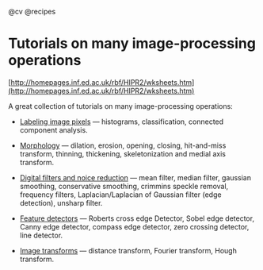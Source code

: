 @cv
@recipes



# Tutorials on many image-processing operations

[http://homepages.inf.ed.ac.uk/rbf/HIPR2/wksheets.htm](http://homepages.inf.ed.ac.uk/rbf/HIPR2/wksheets.htm)

A great collection of tutorials on many image-processing operations:

*   [Labeling image pixels](http://homepages.inf.ed.ac.uk/rbf/HIPR2/analops.htm) — histograms, classification, connected component analysis.

*   [Morphology](http://homepages.inf.ed.ac.uk/rbf/HIPR2/morops.htm) — dilation, erosion, opening, closing, hit-and-miss transform, thinning, thickening, skeletonization and medial axis transform.

*   [Digital filters and noice reduction](http://homepages.inf.ed.ac.uk/rbf/HIPR2/filtops.htm) — mean filter, median filter, gaussian smoothing, conservative smoothing, crimmins speckle removal, frequency filters, Laplacian/Laplacian of Gaussian filter (edge detection), unsharp filter.

*   [Feature detectors](http://homepages.inf.ed.ac.uk/rbf/HIPR2/featops.htm) — Roberts cross edge Detector, Sobel edge detector, Canny edge detector, compass edge detector, zero crossing detector, line detector.

*   [Image transforms](http://homepages.inf.ed.ac.uk/rbf/HIPR2/tranops.htm) — distance transform, Fourier transform, Hough transform.



